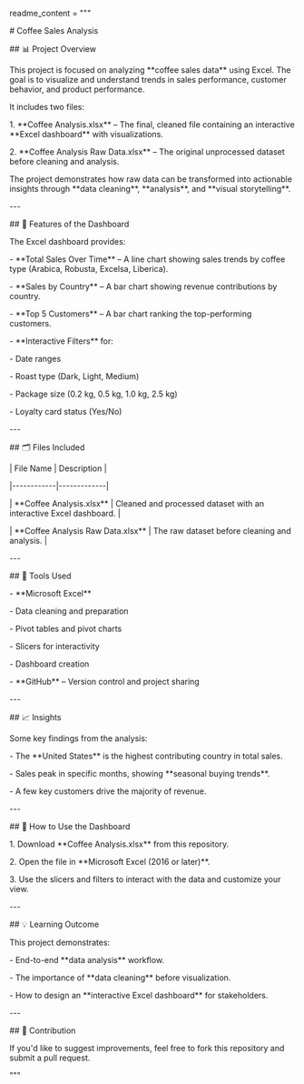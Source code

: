 readme\_content \= """

\# Coffee Sales Analysis


\#\# 📊 Project Overview  

This project is focused on analyzing \*\*coffee sales data\*\* using Excel. The goal is to visualize and understand trends in sales performance, customer behavior, and product performance.  

It includes two files:


1\. \*\*Coffee Analysis.xlsx\*\* – The final, cleaned file containing an interactive \*\*Excel dashboard\*\* with visualizations.  

2\. \*\*Coffee Analysis Raw Data.xlsx\*\* – The original unprocessed dataset before cleaning and analysis.

The project demonstrates how raw data can be transformed into actionable insights through \*\*data cleaning\*\*, \*\*analysis\*\*, and \*\*visual storytelling\*\*.

\---

\#\# 🚀 Features of the Dashboard

The Excel dashboard provides:

\- \*\*Total Sales Over Time\*\* – A line chart showing sales trends by coffee type (Arabica, Robusta, Excelsa, Liberica).  

\- \*\*Sales by Country\*\* – A bar chart showing revenue contributions by country.  

\- \*\*Top 5 Customers\*\* – A bar chart ranking the top-performing customers.  

\- \*\*Interactive Filters\*\* for:

  \- Date ranges

  \- Roast type (Dark, Light, Medium)

  \- Package size (0.2 kg, 0.5 kg, 1.0 kg, 2.5 kg)

  \- Loyalty card status (Yes/No)

\---

\#\# 🗂️ Files Included

| File Name | Description |

|------------|-------------|

| \*\*Coffee Analysis.xlsx\*\* | Cleaned and processed dataset with an interactive Excel dashboard. |

| \*\*Coffee Analysis Raw Data.xlsx\*\* | The raw dataset before cleaning and analysis. |

\---

\#\# 🔧 Tools Used

\- \*\*Microsoft Excel\*\*  

  \- Data cleaning and preparation  

  \- Pivot tables and pivot charts  

  \- Slicers for interactivity  

  \- Dashboard creation  

\- \*\*GitHub\*\* – Version control and project sharing

\---

\#\# 📈 Insights

Some key findings from the analysis:

\- The \*\*United States\*\* is the highest contributing country in total sales.  

\- Sales peak in specific months, showing \*\*seasonal buying trends\*\*.  

\- A few key customers drive the majority of revenue.

\---

\#\# 🧩 How to Use the Dashboard

1\. Download \*\*Coffee Analysis.xlsx\*\* from this repository.  

2\. Open the file in \*\*Microsoft Excel (2016 or later)\*\*.  

3\. Use the slicers and filters to interact with the data and customize your view.


\---

\#\# 💡 Learning Outcome

This project demonstrates:

\- End-to-end \*\*data analysis\*\* workflow.

\- The importance of \*\*data cleaning\*\* before visualization.

\- How to design an \*\*interactive Excel dashboard\*\* for stakeholders.

\---

\#\# 🤝 Contribution

If you'd like to suggest improvements, feel free to fork this repository and submit a pull request.

"""

